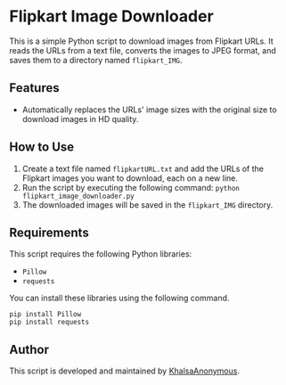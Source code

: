 # Flipkart Image Downloader

This is a simple Python script to download images from Flipkart URLs. It reads the URLs from a text file, converts the images to JPEG format, and saves them to a directory named `flipkart_IMG`.
## Features
- Automatically replaces the URLs' image sizes with the original size to download images in HD quality.

## How to Use

1. Create a text file named `flipkartURL.txt` and add the URLs of the Flipkart images you want to download, each on a new line.
2. Run the script by executing the following command: `python flipkart_image_downloader.py`
3. The downloaded images will be saved in the `flipkart_IMG` directory.

## Requirements

This script requires the following Python libraries:
- `Pillow`
- `requests`

You can install these libraries using the following command.
    
    pip install Pillow
    pip install requests

## Author

This script is developed and maintained by [KhalsaAnonymous](https://github.com/KhalsaAnonymous/).
